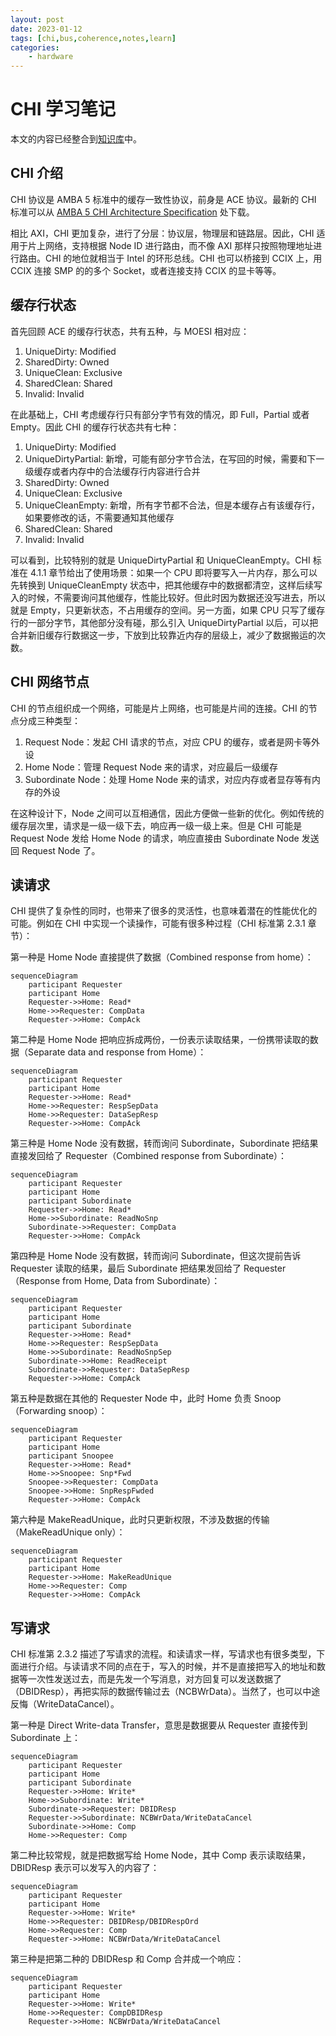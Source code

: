 ```yaml
---
layout: post
date: 2023-01-12
tags: [chi,bus,coherence,notes,learn]
categories:
    - hardware
---
```


# CHI 学习笔记

本文的内容已经整合到[知识库](/kb/hardware/cache_coherence_protocol.html)中。

## CHI 介绍

CHI 协议是 AMBA 5 标准中的缓存一致性协议，前身是 ACE 协议。最新的 CHI 标准可以从 [AMBA 5 CHI Architecture Specification](https://developer.arm.com/documentation/ihi0050/latest) 处下载。

相比 AXI，CHI 更加复杂，进行了分层：协议层，物理层和链路层。因此，CHI 适用于片上网络，支持根据 Node ID 进行路由，而不像 AXI 那样只按照物理地址进行路由。CHI 的地位就相当于 Intel 的环形总线。CHI 也可以桥接到 CCIX 上，用 CCIX 连接 SMP 的的多个 Socket，或者连接支持 CCIX 的显卡等等。

<!-- more -->

## 缓存行状态

首先回顾 ACE 的缓存行状态，共有五种，与 MOESI 相对应：

1. UniqueDirty: Modified
2. SharedDirty: Owned
3. UniqueClean: Exclusive
4. SharedClean: Shared
5. Invalid: Invalid

在此基础上，CHI 考虑缓存行只有部分字节有效的情况，即 Full，Partial 或者 Empty。因此 CHI 的缓存行状态共有七种：

1. UniqueDirty: Modified
2. UniqueDirtyPartial: 新增，可能有部分字节合法，在写回的时候，需要和下一级缓存或者内存中的合法缓存行内容进行合并
3. SharedDirty: Owned
4. UniqueClean: Exclusive
5. UniqueCleanEmpty: 新增，所有字节都不合法，但是本缓存占有该缓存行，如果要修改的话，不需要通知其他缓存
6. SharedClean: Shared
7. Invalid: Invalid

可以看到，比较特别的就是 UniqueDirtyPartial 和 UniqueCleanEmpty。CHI 标准在 4.1.1 章节给出了使用场景：如果一个 CPU 即将要写入一片内存，那么可以先转换到 UniqueCleanEmpty 状态中，把其他缓存中的数据都清空，这样后续写入的时候，不需要询问其他缓存，性能比较好。但此时因为数据还没写进去，所以就是 Empty，只更新状态，不占用缓存的空间。另一方面，如果 CPU 只写了缓存行的一部分字节，其他部分没有碰，那么引入 UniqueDirtyPartial 以后，可以把合并新旧缓存行数据这一步，下放到比较靠近内存的层级上，减少了数据搬运的次数。

## CHI 网络节点

CHI 的节点组织成一个网络，可能是片上网络，也可能是片间的连接。CHI 的节点分成三种类型：

1. Request Node：发起 CHI 请求的节点，对应 CPU 的缓存，或者是网卡等外设
2. Home Node：管理 Request Node 来的请求，对应最后一级缓存
3. Subordinate Node：处理 Home Node 来的请求，对应内存或者显存等有内存的外设

在这种设计下，Node 之间可以互相通信，因此方便做一些新的优化。例如传统的缓存层次里，请求是一级一级下去，响应再一级一级上来。但是 CHI 可能是 Request Node 发给 Home Node 的请求，响应直接由 Subordinate Node 发送回 Request Node 了。

## 读请求

CHI 提供了复杂性的同时，也带来了很多的灵活性，也意味着潜在的性能优化的可能。例如在 CHI 中实现一个读操作，可能有很多种过程（CHI 标准第 2.3.1 章节）：

第一种是 Home Node 直接提供了数据（Combined response from home）：

```mermaid
sequenceDiagram
    participant Requester
    participant Home
    Requester->>Home: Read*
    Home->>Requester: CompData
    Requester->>Home: CompAck
```

第二种是 Home Node 把响应拆成两份，一份表示读取结果，一份携带读取的数据（Separate data and response from Home）：

```mermaid
sequenceDiagram
    participant Requester
    participant Home
    Requester->>Home: Read*
    Home->>Requester: RespSepData
    Home->>Requester: DataSepResp
    Requester->>Home: CompAck
```

第三种是 Home Node 没有数据，转而询问 Subordinate，Subordinate 把结果直接发回给了 Requester（Combined response from Subordinate）：

```mermaid
sequenceDiagram
    participant Requester
    participant Home
    participant Subordinate
    Requester->>Home: Read*
    Home->>Subordinate: ReadNoSnp
    Subordinate->>Requester: CompData
    Requester->>Home: CompAck
```

第四种是 Home Node 没有数据，转而询问 Subordinate，但这次提前告诉 Requester 读取的结果，最后 Subordinate 把结果发回给了 Requester（Response from Home, Data from Subordinate）：

```mermaid
sequenceDiagram
    participant Requester
    participant Home
    participant Subordinate
    Requester->>Home: Read*
    Home->>Requester: RespSepData
    Home->>Subordinate: ReadNoSnpSep
    Subordinate->>Home: ReadReceipt
    Subordinate->>Requester: DataSepResp
    Requester->>Home: CompAck
```

第五种是数据在其他的 Requester Node 中，此时 Home 负责 Snoop（Forwarding snoop）：

```mermaid
sequenceDiagram
    participant Requester
    participant Home
    participant Snoopee
    Requester->>Home: Read*
    Home->>Snoopee: Snp*Fwd
    Snoopee->>Requester: CompData
    Snoopee->>Home: SnpRespFwded
    Requester->>Home: CompAck
```

第六种是 MakeReadUnique，此时只更新权限，不涉及数据的传输（MakeReadUnique only）：

```mermaid
sequenceDiagram
    participant Requester
    participant Home
    Requester->>Home: MakeReadUnique
    Home->>Requester: Comp
    Requester->>Home: CompAck
```

## 写请求

CHI 标准第 2.3.2 描述了写请求的流程。和读请求一样，写请求也有很多类型，下面进行介绍。与读请求不同的点在于，写入的时候，并不是直接把写入的地址和数据等一次性发送过去，而是先发一个写消息，对方回复可以发送数据了（DBIDResp），再把实际的数据传输过去（NCBWrData）。当然了，也可以中途反悔（WriteDataCancel）。

第一种是 Direct Write-data Transfer，意思是数据要从 Requester 直接传到 Subordinate 上：

```mermaid
sequenceDiagram
    participant Requester
    participant Home
    participant Subordinate
    Requester->>Home: Write*
    Home->>Subordinate: Write*
    Subordinate->>Requester: DBIDResp
    Requester->>Subordinate: NCBWrData/WriteDataCancel
    Subordinate->>Home: Comp
    Home->>Requester: Comp
```

第二种比较常规，就是把数据写给 Home Node，其中 Comp 表示读取结果，DBIDResp 表示可以发写入的内容了：

```mermaid
sequenceDiagram
    participant Requester
    participant Home
    Requester->>Home: Write*
    Home->>Requester: DBIDResp/DBIDRespOrd
    Home->>Requester: Comp
    Requester->>Home: NCBWrData/WriteDataCancel
```

第三种是把第二种的 DBIDResp 和 Comp 合并成一个响应：

```mermaid
sequenceDiagram
    participant Requester
    participant Home
    Requester->>Home: Write*
    Home->>Requester: CompDBIDResp
    Requester->>Home: NCBWrData/WriteDataCancel
```
